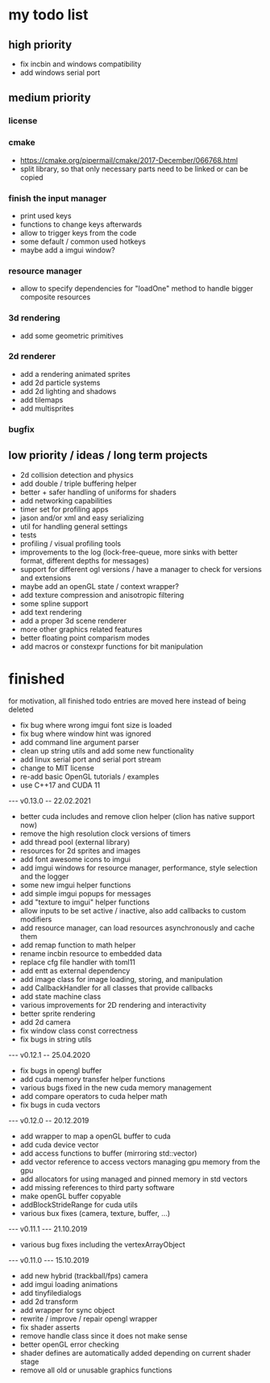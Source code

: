 # my todo list

## high priority
- fix incbin and windows compatibility
- add windows serial port

## medium priority

### license

### cmake
- https://cmake.org/pipermail/cmake/2017-December/066768.html
- split library, so that only necessary parts need to be linked or can be copied

### finish the input manager
- print used keys
- functions to change keys afterwards
- allow to trigger keys from the code
- some default / common used hotkeys
- maybe add a imgui window?

### resource manager
- allow to specify dependencies for "loadOne" method to handle bigger composite resources

### 3d rendering
- add some geometric primitives

### 2d renderer
- add a rendering animated sprites
- add 2d particle systems
- add 2d lighting and shadows
- add tilemaps
- add multisprites

### bugfix

## low priority / ideas / long term projects
- 2d collision detection and physics
- add double / triple buffering helper
- better + safer handling of uniforms for shaders
- add networking capabilities
- timer set for profiling apps
- jason and/or xml and easy serializing
- util for handling general settings
- tests
- profiling / visual profiling tools
- improvements to the log (lock-free-queue, more sinks with better format, different depths for messages)
- support for different ogl versions / have a manager to check for versions and extensions
- maybe add an openGL state / context wrapper?
- add texture compression and anisotropic filtering
- some spline support
- add text rendering
- add a proper 3d scene renderer
- more other graphics related features
- better floating point comparism modes
- add macros or constexpr functions for bit manipulation

# finished
for motivation, all finished todo entries are moved here instead of being deleted

- fix bug where wrong imgui font size is loaded
- fix bug where window hint was ignored
- add command line argument parser
- clean up string utils and add some new functionality
- add linux serial port and serial port stream
- change to MIT license
- re-add basic OpenGL tutorials / examples
- use C++17 and CUDA 11

--- v0.13.0 -- 22.02.2021
- better cuda includes and remove clion helper (clion has native support now)
- remove the high resolution clock versions of timers
- add thread pool (external library)
- resources for 2d sprites and images
- add font awesome icons to imgui
- add imgui windows for resource manager, performance, style selection and the logger
- some new imgui helper functions
- add simple imgui popups for messages
- add "texture to imgui" helper functions
- allow inputs to be set active / inactive, also add callbacks to custom modifiers
- add resource manager, can load resources asynchronously and cache them
- add remap function to math helper
- rename incbin resource to embedded data
- replace cfg file handler with toml11
- add entt as external dependency
- add image class for image loading, storing, and manipulation
- add CallbackHandler for all classes that provide callbacks
- add state machine class
- various improvements for 2D rendering and interactivity
- better sprite rendering
- add 2d camera
- fix window class const correctness
- fix bugs in string utils

--- v0.12.1 -- 25.04.2020
- fix bugs in opengl buffer
- add cuda memory transfer helper functions
- various bugs fixed in the new cuda memory management
- add compare operators to cuda helper math
- fix bugs in cuda vectors

--- v0.12.0 -- 20.12.2019 
- add wrapper to map a openGL buffer to cuda
- add cuda device vector
- add access functions to buffer (mirroring std::vector)
- add vector reference to access vectors managing gpu memory from the gpu
- add allocators for using managed and pinned memory in std vectors
- add missing references to third party software
- make openGL buffer copyable
- addBlockStrideRange for cuda utils
- various bux fixes (camera, texture, buffer, ...)

--- v0.11.1 --- 21.10.2019
- various bug fixes including the vertexArrayObject

--- v0.11.0 --- 15.10.2019
- add new hybrid (trackball/fps) camera
- add imgui loading animations
- add tinyfiledialogs
- add 2d transform 
- add wrapper for sync object
- rewrite / improve / repair opengl wrapper
- fix shader asserts
- remove handle class since it does not make sense
- better openGL error checking
- shader defines are automatically added depending on current shader stage
- remove all old or unusable graphics functions

